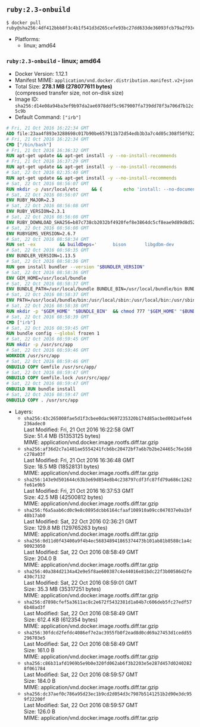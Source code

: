 ## `ruby:2.3-onbuild`

```console
$ docker pull ruby@sha256:4df412bbb8f3c4b1f541d3d265cefe93bc27dd633de36093fcb79a2f93ca4861
```

-	Platforms:
	-	linux; amd64

### `ruby:2.3-onbuild` - linux; amd64

-	Docker Version: 1.12.1
-	Manifest MIME: `application/vnd.docker.distribution.manifest.v2+json`
-	Total Size: **278.1 MB (278077611 bytes)**  
	(compressed transfer size, not on-disk size)
-	Image ID: `sha256:d14e08a94ba3ef9b97da2ae6978ddf5c9679007fa739dd78f3a706d7b12c5c9b`
-	Default Command: `["irb"]`

```dockerfile
# Fri, 21 Oct 2016 16:22:34 GMT
ADD file:23aa4f893e3288698c017b90be657911b72d54edb3b3a7c4d05c308f50f9228f in / 
# Fri, 21 Oct 2016 16:22:34 GMT
CMD ["/bin/bash"]
# Fri, 21 Oct 2016 16:36:32 GMT
RUN apt-get update && apt-get install -y --no-install-recommends 		ca-certificates 		curl 		wget 	&& rm -rf /var/lib/apt/lists/*
# Fri, 21 Oct 2016 16:37:29 GMT
RUN apt-get update && apt-get install -y --no-install-recommends 		bzr 		git 		mercurial 		openssh-client 		subversion 				procps 	&& rm -rf /var/lib/apt/lists/*
# Sat, 22 Oct 2016 02:35:40 GMT
RUN apt-get update && apt-get install -y --no-install-recommends 		autoconf 		automake 		bzip2 		file 		g++ 		gcc 		imagemagick 		libbz2-dev 		libc6-dev 		libcurl4-openssl-dev 		libdb-dev 		libevent-dev 		libffi-dev 		libgeoip-dev 		libglib2.0-dev 		libjpeg-dev 		libkrb5-dev 		liblzma-dev 		libmagickcore-dev 		libmagickwand-dev 		libmysqlclient-dev 		libncurses-dev 		libpng-dev 		libpq-dev 		libreadline-dev 		libsqlite3-dev 		libssl-dev 		libtool 		libwebp-dev 		libxml2-dev 		libxslt-dev 		libyaml-dev 		make 		patch 		xz-utils 		zlib1g-dev 	&& rm -rf /var/lib/apt/lists/*
# Sat, 22 Oct 2016 08:56:07 GMT
RUN mkdir -p /usr/local/etc 	&& { 		echo 'install: --no-document'; 		echo 'update: --no-document'; 	} >> /usr/local/etc/gemrc
# Sat, 22 Oct 2016 08:56:07 GMT
ENV RUBY_MAJOR=2.3
# Sat, 22 Oct 2016 08:56:08 GMT
ENV RUBY_VERSION=2.3.1
# Sat, 22 Oct 2016 08:56:08 GMT
ENV RUBY_DOWNLOAD_SHA256=b87c738cb2032bf4920fef8e3864dc5cf8eae9d89d8d523ce0236945c5797dcd
# Sat, 22 Oct 2016 08:56:08 GMT
ENV RUBYGEMS_VERSION=2.6.7
# Sat, 22 Oct 2016 08:58:34 GMT
RUN set -ex 		&& buildDeps=' 		bison 		libgdbm-dev 		ruby 	' 	&& apt-get update 	&& apt-get install -y --no-install-recommends $buildDeps 	&& rm -rf /var/lib/apt/lists/* 		&& wget -O ruby.tar.gz "https://cache.ruby-lang.org/pub/ruby/$RUBY_MAJOR/ruby-$RUBY_VERSION.tar.gz" 	&& echo "$RUBY_DOWNLOAD_SHA256 *ruby.tar.gz" | sha256sum -c - 		&& mkdir -p /usr/src/ruby 	&& tar -xzf ruby.tar.gz -C /usr/src/ruby --strip-components=1 	&& rm ruby.tar.gz 		&& cd /usr/src/ruby 		&& { 		echo '#define ENABLE_PATH_CHECK 0'; 		echo; 		cat file.c; 	} > file.c.new 	&& mv file.c.new file.c 		&& autoconf 	&& ./configure --disable-install-doc 	&& make -j"$(nproc)" 	&& make install 		&& apt-get purge -y --auto-remove $buildDeps 	&& cd / 	&& rm -r /usr/src/ruby 		&& gem update --system "$RUBYGEMS_VERSION"
# Sat, 22 Oct 2016 08:58:35 GMT
ENV BUNDLER_VERSION=1.13.5
# Sat, 22 Oct 2016 08:58:36 GMT
RUN gem install bundler --version "$BUNDLER_VERSION"
# Sat, 22 Oct 2016 08:58:36 GMT
ENV GEM_HOME=/usr/local/bundle
# Sat, 22 Oct 2016 08:58:37 GMT
ENV BUNDLE_PATH=/usr/local/bundle BUNDLE_BIN=/usr/local/bundle/bin BUNDLE_SILENCE_ROOT_WARNING=1 BUNDLE_APP_CONFIG=/usr/local/bundle
# Sat, 22 Oct 2016 08:58:37 GMT
ENV PATH=/usr/local/bundle/bin:/usr/local/sbin:/usr/local/bin:/usr/sbin:/usr/bin:/sbin:/bin
# Sat, 22 Oct 2016 08:58:38 GMT
RUN mkdir -p "$GEM_HOME" "$BUNDLE_BIN" 	&& chmod 777 "$GEM_HOME" "$BUNDLE_BIN"
# Sat, 22 Oct 2016 08:58:39 GMT
CMD ["irb"]
# Sat, 22 Oct 2016 08:59:45 GMT
RUN bundle config --global frozen 1
# Sat, 22 Oct 2016 08:59:45 GMT
RUN mkdir -p /usr/src/app
# Sat, 22 Oct 2016 08:59:46 GMT
WORKDIR /usr/src/app
# Sat, 22 Oct 2016 08:59:46 GMT
ONBUILD COPY Gemfile /usr/src/app/
# Sat, 22 Oct 2016 08:59:47 GMT
ONBUILD COPY Gemfile.lock /usr/src/app/
# Sat, 22 Oct 2016 08:59:47 GMT
ONBUILD RUN bundle install
# Sat, 22 Oct 2016 08:59:47 GMT
ONBUILD COPY . /usr/src/app
```

-	Layers:
	-	`sha256:43c265008fae5d1f3cbee0dac9697235320b174d85acbed002a4fe44236adec0`  
		Last Modified: Fri, 21 Oct 2016 16:22:58 GMT  
		Size: 51.4 MB (51353125 bytes)  
		MIME: application/vnd.docker.image.rootfs.diff.tar.gzip
	-	`sha256:af36d2c7a1481ae5554241fcb6bc20472bf7a6b7b2be24465c76e168c278a03f`  
		Last Modified: Fri, 21 Oct 2016 16:36:48 GMT  
		Size: 18.5 MB (18528131 bytes)  
		MIME: application/vnd.docker.image.rootfs.diff.tar.gzip
	-	`sha256:143e9d501644c63b3e69d854e8b4c238797cdf3fc87fd79a686c1262fe61e9b5`  
		Last Modified: Fri, 21 Oct 2016 16:37:53 GMT  
		Size: 42.5 MB (42500812 bytes)  
		MIME: application/vnd.docker.image.rootfs.diff.tar.gzip
	-	`sha256:f6a5aab6cd0c9e8c0895dcbb6164cfaaf108910a09cc047037e0a1bf48b17ab0`  
		Last Modified: Sat, 22 Oct 2016 02:36:21 GMT  
		Size: 129.8 MB (129765263 bytes)  
		MIME: application/vnd.docker.image.rootfs.diff.tar.gzip
	-	`sha256:0d11d0f43400a9f4b4ec568348941865374473b101ab81b8588c1a4c90923050`  
		Last Modified: Sat, 22 Oct 2016 08:58:49 GMT  
		Size: 204.0 B  
		MIME: application/vnd.docker.image.rootfs.diff.tar.gzip
	-	`sha256:40a384d2134a42e9e5f8ae600387c4e44016e81bdc22f3b00586d2fe430c7132`  
		Last Modified: Sat, 22 Oct 2016 08:59:01 GMT  
		Size: 35.3 MB (35317251 bytes)  
		MIME: application/vnd.docker.image.rootfs.diff.tar.gzip
	-	`sha256:d7898cfef5a3611ac8c2e672f5432381d1a04b7c606deb5fc27edf576b48ad3f`  
		Last Modified: Sat, 22 Oct 2016 08:58:49 GMT  
		Size: 612.4 KB (612354 bytes)  
		MIME: application/vnd.docker.image.rootfs.diff.tar.gzip
	-	`sha256:30fdcd2fefdc4086ef7e2ac3955fb0f2ead8d0cd69a27453d1cedd55296703e5`  
		Last Modified: Sat, 22 Oct 2016 08:58:49 GMT  
		Size: 161.0 B  
		MIME: application/vnd.docker.image.rootfs.diff.tar.gzip
	-	`sha256:c86b31afd1969b5e9b0e320fd062ab6f3b2203e5e287d457d02402828f061784`  
		Last Modified: Sat, 22 Oct 2016 08:59:57 GMT  
		Size: 184.0 B  
		MIME: application/vnd.docker.image.rootfs.diff.tar.gzip
	-	`sha256:dc37aef0c786a95d23ec1b9cd2d054d3c7987b5141251b2d90e3dc959f22200f`  
		Last Modified: Sat, 22 Oct 2016 08:59:57 GMT  
		Size: 126.0 B  
		MIME: application/vnd.docker.image.rootfs.diff.tar.gzip
